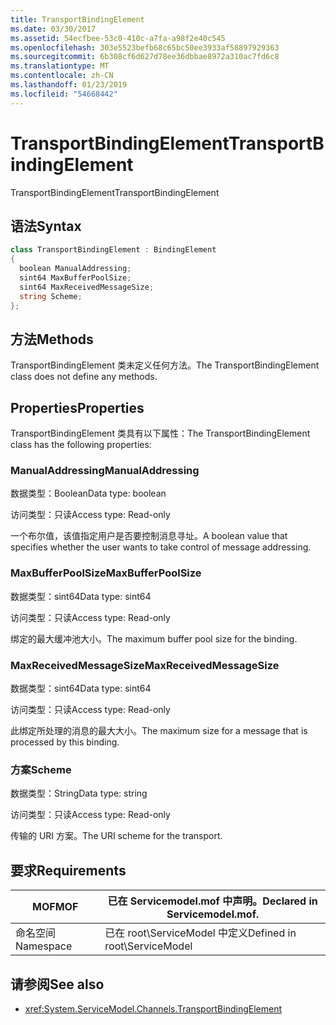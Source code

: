 ```yaml
---
title: TransportBindingElement
ms.date: 03/30/2017
ms.assetid: 54ecfbee-53c0-410c-a7fa-a98f2e40c545
ms.openlocfilehash: 303e5523befb68c65bc50ee3933af58897929363
ms.sourcegitcommit: 6b308cf6d627d78ee36dbbae8972a310ac7fd6c8
ms.translationtype: MT
ms.contentlocale: zh-CN
ms.lasthandoff: 01/23/2019
ms.locfileid: "54668442"
---
```

# <a name="transportbindingelement"></a><span data-ttu-id="778a7-102">TransportBindingElement</span><span class="sxs-lookup"><span data-stu-id="778a7-102">TransportBindingElement</span></span>
<span data-ttu-id="778a7-103">TransportBindingElement</span><span class="sxs-lookup"><span data-stu-id="778a7-103">TransportBindingElement</span></span>  
  
## <a name="syntax"></a><span data-ttu-id="778a7-104">语法</span><span class="sxs-lookup"><span data-stu-id="778a7-104">Syntax</span></span>  
  
```csharp
class TransportBindingElement : BindingElement  
{  
  boolean ManualAddressing;  
  sint64 MaxBufferPoolSize;  
  sint64 MaxReceivedMessageSize;  
  string Scheme;  
};  
```  
  
## <a name="methods"></a><span data-ttu-id="778a7-105">方法</span><span class="sxs-lookup"><span data-stu-id="778a7-105">Methods</span></span>  
 <span data-ttu-id="778a7-106">TransportBindingElement 类未定义任何方法。</span><span class="sxs-lookup"><span data-stu-id="778a7-106">The TransportBindingElement class does not define any methods.</span></span>  
  
## <a name="properties"></a><span data-ttu-id="778a7-107">Properties</span><span class="sxs-lookup"><span data-stu-id="778a7-107">Properties</span></span>  
 <span data-ttu-id="778a7-108">TransportBindingElement 类具有以下属性：</span><span class="sxs-lookup"><span data-stu-id="778a7-108">The TransportBindingElement class has the following properties:</span></span>  
  
### <a name="manualaddressing"></a><span data-ttu-id="778a7-109">ManualAddressing</span><span class="sxs-lookup"><span data-stu-id="778a7-109">ManualAddressing</span></span>  
 <span data-ttu-id="778a7-110">数据类型：Boolean</span><span class="sxs-lookup"><span data-stu-id="778a7-110">Data type: boolean</span></span>  
  
 <span data-ttu-id="778a7-111">访问类型：只读</span><span class="sxs-lookup"><span data-stu-id="778a7-111">Access type: Read-only</span></span>  
  
 <span data-ttu-id="778a7-112">一个布尔值，该值指定用户是否要控制消息寻址。</span><span class="sxs-lookup"><span data-stu-id="778a7-112">A boolean value that specifies whether the user wants to take control of message addressing.</span></span>  
  
### <a name="maxbufferpoolsize"></a><span data-ttu-id="778a7-113">MaxBufferPoolSize</span><span class="sxs-lookup"><span data-stu-id="778a7-113">MaxBufferPoolSize</span></span>  
 <span data-ttu-id="778a7-114">数据类型：sint64</span><span class="sxs-lookup"><span data-stu-id="778a7-114">Data type: sint64</span></span>  
  
 <span data-ttu-id="778a7-115">访问类型：只读</span><span class="sxs-lookup"><span data-stu-id="778a7-115">Access type: Read-only</span></span>  
  
 <span data-ttu-id="778a7-116">绑定的最大缓冲池大小。</span><span class="sxs-lookup"><span data-stu-id="778a7-116">The maximum buffer pool size for the binding.</span></span>  
  
### <a name="maxreceivedmessagesize"></a><span data-ttu-id="778a7-117">MaxReceivedMessageSize</span><span class="sxs-lookup"><span data-stu-id="778a7-117">MaxReceivedMessageSize</span></span>  
 <span data-ttu-id="778a7-118">数据类型：sint64</span><span class="sxs-lookup"><span data-stu-id="778a7-118">Data type: sint64</span></span>  
  
 <span data-ttu-id="778a7-119">访问类型：只读</span><span class="sxs-lookup"><span data-stu-id="778a7-119">Access type: Read-only</span></span>  
  
 <span data-ttu-id="778a7-120">此绑定所处理的消息的最大大小。</span><span class="sxs-lookup"><span data-stu-id="778a7-120">The maximum size for a message that is processed by this binding.</span></span>  
  
### <a name="scheme"></a><span data-ttu-id="778a7-121">方案</span><span class="sxs-lookup"><span data-stu-id="778a7-121">Scheme</span></span>  
 <span data-ttu-id="778a7-122">数据类型：String</span><span class="sxs-lookup"><span data-stu-id="778a7-122">Data type: string</span></span>  
  
 <span data-ttu-id="778a7-123">访问类型：只读</span><span class="sxs-lookup"><span data-stu-id="778a7-123">Access type: Read-only</span></span>  
  
 <span data-ttu-id="778a7-124">传输的 URI 方案。</span><span class="sxs-lookup"><span data-stu-id="778a7-124">The URI scheme for the transport.</span></span>  
  
## <a name="requirements"></a><span data-ttu-id="778a7-125">要求</span><span class="sxs-lookup"><span data-stu-id="778a7-125">Requirements</span></span>  
  
|<span data-ttu-id="778a7-126">MOF</span><span class="sxs-lookup"><span data-stu-id="778a7-126">MOF</span></span>|<span data-ttu-id="778a7-127">已在 Servicemodel.mof 中声明。</span><span class="sxs-lookup"><span data-stu-id="778a7-127">Declared in Servicemodel.mof.</span></span>|  
|---------|-----------------------------------|  
|<span data-ttu-id="778a7-128">命名空间</span><span class="sxs-lookup"><span data-stu-id="778a7-128">Namespace</span></span>|<span data-ttu-id="778a7-129">已在 root\ServiceModel 中定义</span><span class="sxs-lookup"><span data-stu-id="778a7-129">Defined in root\ServiceModel</span></span>|  
  
## <a name="see-also"></a><span data-ttu-id="778a7-130">请参阅</span><span class="sxs-lookup"><span data-stu-id="778a7-130">See also</span></span>
- <xref:System.ServiceModel.Channels.TransportBindingElement>
